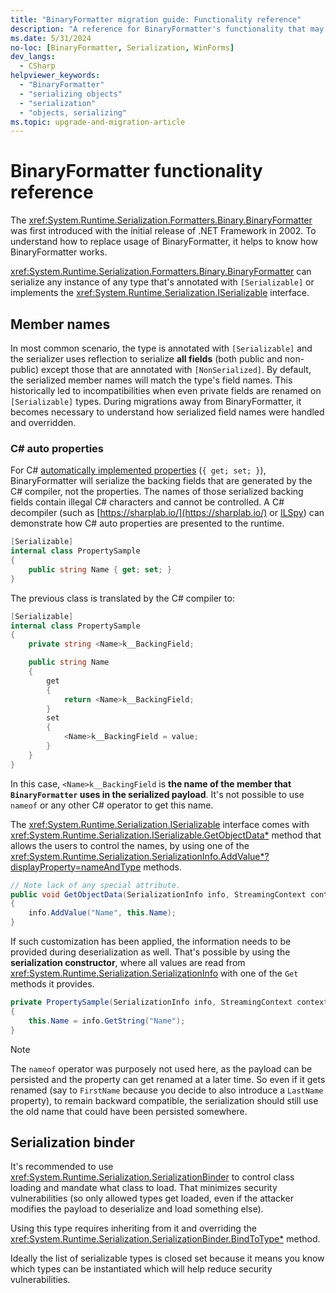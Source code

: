 ```yaml
---
title: "BinaryFormatter migration guide: Functionality reference"
description: "A reference for BinaryFormatter's functionality that may need to be considered during migrations."
ms.date: 5/31/2024
no-loc: [BinaryFormatter, Serialization, WinForms]
dev_langs:
  - CSharp
helpviewer_keywords:
  - "BinaryFormatter"
  - "serializing objects"
  - "serialization"
  - "objects, serializing"
ms.topic: upgrade-and-migration-article
---
```


# BinaryFormatter functionality reference

The <xref:System.Runtime.Serialization.Formatters.Binary.BinaryFormatter> was first introduced with the initial release of .NET Framework in 2002. To understand how to replace usage of BinaryFormatter, it helps to know how BinaryFormatter works.

<xref:System.Runtime.Serialization.Formatters.Binary.BinaryFormatter> can serialize any instance of any type that's annotated with `[Serializable]` or implements the <xref:System.Runtime.Serialization.ISerializable> interface.

## Member names

In most common scenario, the type is annotated with `[Serializable]` and the serializer uses reflection to serialize **all fields** (both public and non-public) except those that are annotated with `[NonSerialized]`. By default, the serialized member names will match the type's field names. This historically led to incompatibilities when even private fields are renamed on `[Serializable]` types. During migrations away from BinaryFormatter, it becomes necessary to understand how serialized field names were handled and overridden.

### C# auto properties

For C# [automatically implemented properties](../../../csharp/programming-guide/classes-and-structs/auto-implemented-properties.md) (`{ get; set; }`), BinaryFormatter will serialize the backing fields that are generated by the C# compiler, not the properties. The names of those serialized backing fields contain illegal C# characters and cannot be controlled. A C# decompiler (such as [https://sharplab.io/](https://sharplab.io/) or [ILSpy](https://github.com/icsharpcode/ILSpy)) can demonstrate how C# auto properties are presented to the runtime.

```csharp
[Serializable]
internal class PropertySample
{
    public string Name { get; set; }
}
```

The previous class is translated by the C# compiler to:

```csharp
[Serializable]
internal class PropertySample
{
    private string <Name>k__BackingField;

    public string Name
    {
        get
        {
            return <Name>k__BackingField;
        }
        set
        {
            <Name>k__BackingField = value;
        }
    }
}
```

In this case, `<Name>k__BackingField` is **the name of the member that `BinaryFormatter` uses in the serialized payload**. It's not possible to use `nameof` or any other C# operator to get this name.

The <xref:System.Runtime.Serialization.ISerializable> interface comes with <xref:System.Runtime.Serialization.ISerializable.GetObjectData*> method that allows the users to control the names, by using one of the <xref:System.Runtime.Serialization.SerializationInfo.AddValue*?displayProperty=nameAndType> methods.

```csharp
// Note lack of any special attribute.
public void GetObjectData(SerializationInfo info, StreamingContext context)
{
    info.AddValue("Name", this.Name);
}
```

If such customization has been applied, the information needs to be provided during deserialization as well. That's possible by using the **serialization constructor**, where all values are read from <xref:System.Runtime.Serialization.SerializationInfo> with one of the `Get` methods it provides.

```csharp
private PropertySample(SerializationInfo info, StreamingContext context)
{
    this.Name = info.GetString("Name");
}
```

> [!NOTE]
> The `nameof` operator was purposely not used here, as the payload can be persisted and the property can get renamed at a later time. So even if it gets renamed (say to `FirstName` because you decide to also introduce a `LastName` property), to remain backward compatible, the serialization should still use the old name that could have been persisted somewhere.

## Serialization binder

It's recommended to use <xref:System.Runtime.Serialization.SerializationBinder> to control class loading and mandate what class to load. That minimizes security vulnerabilities (so only allowed types get loaded, even if the attacker modifies the payload to deserialize and load something else).

Using this type requires inheriting from it and overriding the <xref:System.Runtime.Serialization.SerializationBinder.BindToType*> method.

Ideally the list of serializable types is closed set because it means you know which types can be instantiated which will help reduce security vulnerabilities.
